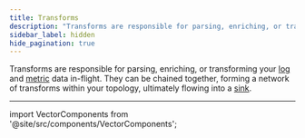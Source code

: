 ```yaml
---
title: Transforms
description: "Transforms are responsible for parsing, enriching, or transforming your log and metric data in-flight. They can be chained together, forming a network of transforms within your topology."
sidebar_label: hidden
hide_pagination: true
---
```


Transforms are responsible for parsing, enriching, or transforming your
[log][docs.data-model.log] and [metric][docs.data-model.metric] data
in-flight. They can be chained together, forming a network of transforms within
your topology, ultimately flowing into a [sink][docs.sinks].

---

import VectorComponents from '@site/src/components/VectorComponents';

<VectorComponents titles={false} sinks={false} sources={false} />


[docs.data-model.log]: /docs/about/data-model/log/
[docs.data-model.metric]: /docs/about/data-model/metric/
[docs.sinks]: /docs/reference/sinks/
